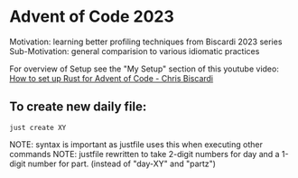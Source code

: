 # Advent of Code 2023

Motivation: learning better profiling techniques from Biscardi 2023 series
Sub-Motivation: general comparision to various idiomatic practices

For overview of Setup see the "My Setup" section of this youtube video: [How to set up Rust for Advent of Code - Chris Biscardi](https://youtu.be/fEQv-cqzbPg?si=0_AqsxhTAQVKA5n9&t=431)

## To create new daily file:

`just create XY`

NOTE: syntax is important as justfile uses this when executing other commands
NOTE: justfile rewritten to take 2-digit numbers for day and a 1-digit number for part. (instead of "day-XY" and "partz")
